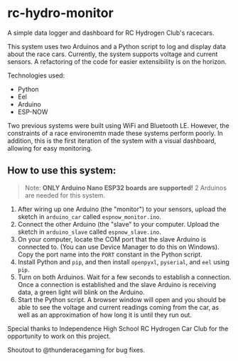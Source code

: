 # rc-hydro-monitor
A simple data logger and dashboard for RC Hydrogen Club's racecars. 

This system uses two Arduinos and a Python script to log and display data about the race cars. Currently, the system supports voltage and current sensors. A refactoring of the code for easier extensibility is on the horizon. 

Technologies used:
- Python
- Eel
- Arduino
- ESP-NOW

Two previous systems were built using WiFi and Bluetooth LE. However, the constraints of a race environemtn made these systems perform poorly. 
In addition, this is the first iteration of the system with a visual dashboard, allowing for easy monitoring. 

## How to use this system:
> Note: **ONLY Arduino Nano ESP32 boards are supported!**
2 Arduinos are needed for this system.

1. After wiring up one Arduino (the "monitor") to your sensors, upload the sketch in `arduino_car` called `espnow_monitor.ino`.
2. Connect the other Arduino (the "slave" to your computer. Upload the sketch in `arduino_slave` called `espnow_slave.ino`.
3. On your computer, locate the COM port that the slave Arduino is connected to. (You can use Device Manager to do this on Windows). Copy the port name into the `PORT` constant in the Python script.
4. Install Python and `pip`, and then install `openpyxl`, `pyserial`, and `eel` using `pip`.
5. Turn on both Arduinos. Wait for a few seconds to establish a connection. Once a connection is established and the slave Arduino is receiving data, a green light will blink on the Arduino.
6. Start the Python script. A browser window will open and you should be able to see the voltage and current readings coming from the car, as well as an approximation of how long it is until they run out.

Special thanks to Independence High School RC Hydrogen Car Club for the opportunity to work on this project. 

Shoutout to @thunderacegaming for bug fixes.

